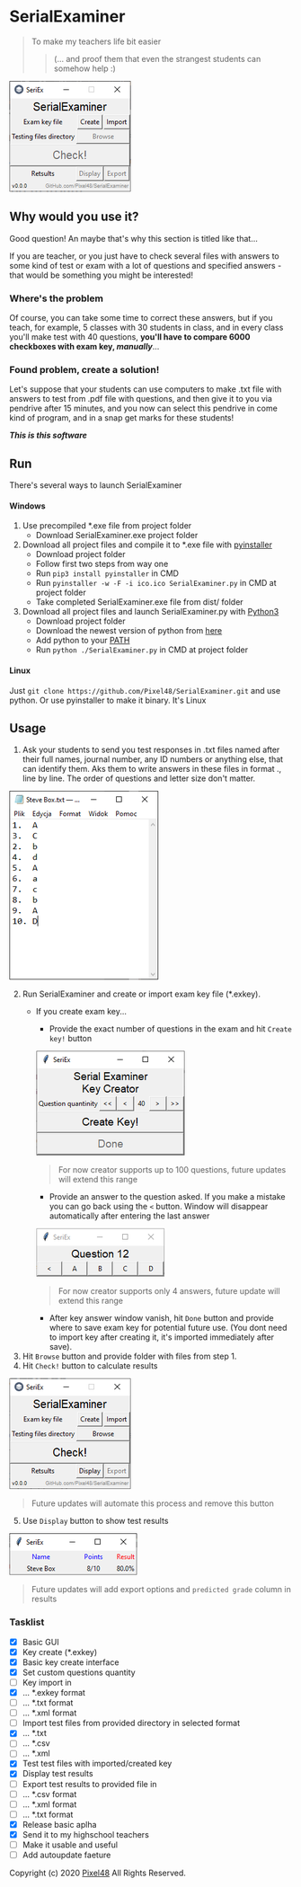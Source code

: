 # SerialExaminer
> To make my teachers life bit easier
>>(... and proof them that even the strangest students can somehow help :)

![Main Window](docs/img/main_window.png)

## Why would you use it?
Good question! An maybe that's why this section is titled like that...

If you are teacher, or you just have to check several files with answers to some kind of test or exam with a lot of questions and specified answers - that would be something you might be interested!

### Where's the problem
Of course, you can take some time to correct these answers, but if you teach, for example, 5 classes with 30 students in class, and in every class you'll make test with 40 questions, **you'll have to compare 6000 checkboxes with exam key, _manually_**...

### Found problem, create a solution!
Let's suppose that your students can use computers to make .txt file with answers to test from .pdf file with questions, and then give it to you via pendrive after 15 minutes, and you now can select this pendrive in come kind of program, and in a snap get marks for these students!

***This is this software***

## Run
There's several ways to launch SerialExaminer

#### Windows
1. Use precompiled \*.exe file from project folder
   - Download SerialExaminer.exe project folder
2. Download all project files and compile it to \*.exe file with [pyinstaller](https://www.pyinstaller.org/)
   - Download project folder
   - Follow first two steps from way one
   - Run `pip3 install pyinstaller` in CMD
   - Run `pyinstaller -w -F -i ico.ico SerialExaminer.py` in CMD at project folder
   - Take completed SerialExaminer.exe file from dist/ folder
3. Download all project files and launch SerialExaminer.py with [Python3](https://www.python.org/)
   - Download project folder
   - Download the newest version of python from [here](https://www.python.org/downloads/)
   - Add python to your [PATH](https://superuser.com/questions/143119/how-do-i-add-python-to-the-windows-path)
   - Run `python ./SerialExaminer.py` in CMD at project folder

#### Linux
Just `git clone https://github.com/Pixel48/SerialExaminer.git` and use python. Or use pyinstaller to make it binary. It's Linux

## Usage
1. Ask your students to send you test responses in .txt files named after their full names, journal number, any ID numbers or anything else, that can identify them. Aks them to write answers in these files in format <question number>.<correct answer>, line by line. The order of questions and letter size don't matter.

![Exam file example](docs/img/exam_file.png)

2. Run SerialExaminer and create or import exam key file (\*.exkey).
   - If you create exam key...
     - Provide the exact number of questions in the exam and hit `Create key!` button

     ![Key parameters](docs/img/key_parameters.png)
     > For now creator supports up to 100 questions, future updates will extend this range

     - Provide an answer to the question asked. If you make a mistake you can go back using the `<` button. Window will disappear automatically after entering the last answer

     ![Key answers](docs/img/key_ans.png)
     > For now creator supports only 4 answers, future update will extend this range

     - After key answer window vanish, hit `Done` button and provide where to save exam key for potential future use. (You dont need to import key after creating it, it's imported immediately after save).
3. Hit `Browse` button and provide folder with files from step 1.
4. Hit `Check!` button to calculate results

![Check bitton](docs/img/check_button.png)
> Future updates will automate this process and remove this button

5. Use `Display` button to show test results

![Example results table](docs/img/results.png)
> Future updates will add export options and `predicted grade` column in results

### Tasklist
- [x] Basic GUI
- [x] Key create (\*.exkey)
- [x] Basic key create interface
- [x] Set custom questions quantity
- [ ] Key import in
- [x] ... \*.exkey format
- [ ] ... \*.txt format
- [ ] ... \*.xml format
- [ ] Import test files from provided directory in selected format
- [x] ... \*.txt
- [ ] ... \*.csv
- [ ] ... \*.xml
- [x] Test test files with imported/created key
- [x] Display test results
- [ ] Export test results to provided file in
- [ ] ... \*.csv format
- [ ] ... \*.xml format
- [ ] ... \*.txt format
- [x] Release basic aplha
- [x] Send it to my highschool teachers
- [ ] Make it usable and useful
- [ ] Add autoupdate faeture

Copyright (c) 2020 [Pixel48](www.github.com/Pixel48) All Rights Reserved.
